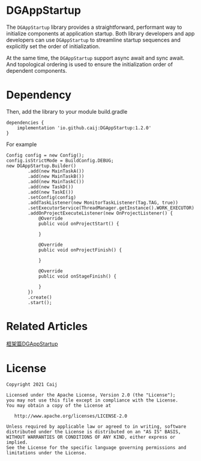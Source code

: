 # DGAppStartup
The `DGAppStartup` library provides a straightforward, performant way to initialize components at application startup. Both library developers and app developers can use `DGAppStartup` to streamline startup sequences and explicitly set the order of initialization.

At the same time, the `DGAppStartup` support async await and sync await. And topological ordering is used to ensure the initialization order of dependent components.

# Dependency

Then, add the library to your module build.gradle
```
dependencies {
    implementation 'io.github.caij:DGAppStartup:1.2.0'
}
```

For example
```
Config config = new Config();
config.isStrictMode = BuildConfig.DEBUG;
new DGAppStartup.Builder()
        .add(new MainTaskA())
        .add(new MainTaskB())
        .add(new MainTaskC())
        .add(new TaskD())
        .add(new TaskE())
        .setConfig(config)
        .addTaskListener(new MonitorTaskListener(Tag.TAG, true))
        .setExecutorService(ThreadManager.getInstance().WORK_EXECUTOR)
        .addOnProjectExecuteListener(new OnProjectListener() {
            @Override
            public void onProjectStart() {

            }

            @Override
            public void onProjectFinish() {

            }

            @Override
            public void onStageFinish() {

            }
        })
        .create()
        .start();
```
# Related Articles

[框架篇DGAppStartup](https://juejin.cn/post/7009961273009897502)

# License

    Copyright 2021 Caij

    Licensed under the Apache License, Version 2.0 (the "License");
    you may not use this file except in compliance with the License.
    You may obtain a copy of the License at

       http://www.apache.org/licenses/LICENSE-2.0

    Unless required by applicable law or agreed to in writing, software
    distributed under the License is distributed on an "AS IS" BASIS,
    WITHOUT WARRANTIES OR CONDITIONS OF ANY KIND, either express or implied.
    See the License for the specific language governing permissions and
    limitations under the License.
